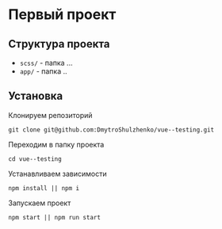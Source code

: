 # Первый проект

## Структура проекта

- `scss/` - папка ...
- `app/` - папка ..


## Установка

Клонируем репозиторий
```
git clone git@github.com:DmytroShulzhenko/vue--testing.git
```

Переходим в папку проекта
```
cd vue--testing
```

Устанавливаем зависимости
```
npm install || npm i
```

Запускаем проект
```
npm start || npm run start
```
